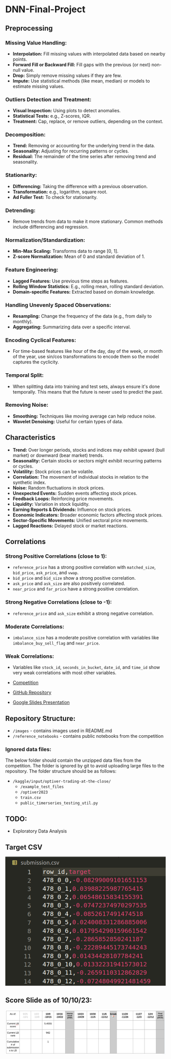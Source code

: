 # DNN-Final-Project

## Preprocessing

### Missing Value Handling:
- **Interpolation:** Fill missing values with interpolated data based on nearby points.
- **Forward Fill or Backward Fill:** Fill gaps with the previous (or next) non-null value.
- **Drop:** Simply remove missing values if they are few.
- **Impute:** Use statistical methods (like mean, median) or models to estimate missing values.

### Outliers Detection and Treatment:
- **Visual Inspection:** Using plots to detect anomalies.
- **Statistical Tests:** e.g., Z-scores, IQR.
- **Treatment:** Cap, replace, or remove outliers, depending on the context.

### Decomposition:
- **Trend:** Removing or accounting for the underlying trend in the data.
- **Seasonality:** Adjusting for recurring patterns or cycles.
- **Residual:** The remainder of the time series after removing trend and seasonality.

### Stationarity:
- **Differencing:** Taking the difference with a previous observation.
- **Transformation:** e.g., logarithm, square root.
- **Ad Fuller Test:** To check for stationarity.

### Detrending:
- Remove trends from data to make it more stationary. Common methods include differencing and regression.

### Normalization/Standardization:
- **Min-Max Scaling:** Transforms data to range [0, 1].
- **Z-score Normalization:** Mean of 0 and standard deviation of 1.

### Feature Engineering:
- **Lagged Features:** Use previous time steps as features.
- **Rolling Window Statistics:** E.g., rolling mean, rolling standard deviation.
- **Domain-specific Features:** Extracted based on domain knowledge.

### Handling Unevenly Spaced Observations:
- **Resampling:** Change the frequency of the data (e.g., from daily to monthly).
- **Aggregating:** Summarizing data over a specific interval.

### Encoding Cyclical Features:
- For time-based features like hour of the day, day of the week, or month of the year, use sin/cos transformations to encode them so the model captures the cyclicity.

### Temporal Split:
- When splitting data into training and test sets, always ensure it's done temporally. This means that the future is never used to predict the past.

### Removing Noise:
- **Smoothing:** Techniques like moving average can help reduce noise.
- **Wavelet Denoising:** Useful for certain types of data.

## Characteristics

- **Trend:** Over longer periods, stocks and indices may exhibit upward (bull market) or downward (bear market) trends.
- **Seasonality:** Certain stocks or sectors might exhibit recurring patterns or cycles.
- **Volatility:** Stock prices can be volatile.
- **Correlation:** The movement of individual stocks in relation to the synthetic index.
- **Noise:** Random fluctuations in stock prices.
- **Unexpected Events:** Sudden events affecting stock prices.
- **Feedback Loops:** Reinforcing price movements.
- **Liquidity:** Variation in stock liquidity.
- **Earning Reports & Dividends:** Influence on stock prices.
- **Economic Indicators:** Broader economic factors affecting stock prices.
- **Sector-Specific Movements:** Unified sectoral price movements.
- **Lagged Reactions:** Delayed stock or market reactions.

## Correlations

### Strong Positive Correlations (close to 1):
- `reference_price` has a strong positive correlation with `matched_size`, `bid_price`, `ask_price`, and `vwap`.
- `bid_price` and `bid_size` show a strong positive correlation.
- `ask_price` and `ask_size` are also positively correlated.
- `near_price` and `far_price` have a strong positive correlation.

### Strong Negative Correlations (close to -1):
- `reference_price` and `ask_size` exhibit a strong negative correlation.

### Moderate Correlations:
- `imbalance_size` has a moderate positive correlation with variables like `imbalance_buy_sell_flag` and `near_price`.

### Weak Correlations:
- Variables like `stock_id`, `seconds_in_bucket`, `date_id`, and `time_id` show very weak correlations with most other variables.


- [Competition](https://www.kaggle.com/competitions/optiver-trading-at-the-close)
- [GitHub Repository](https://github.com/cvaisnor/DNN-Final-Project)
- [Google Slides Presentation](https://docs.google.com/presentation/d/1Xc5F1_NveFi1il3GqHej2aqVmklR_jZU4kx6ZJhiDEM/edit?usp=sharing)

## Repository Structure:
- `/images` - contains images used in README.md
- `/reference_notebooks` - contains public notebooks from the competition

### Ignored data files:
The below folder should contain the unzipped data files from the competition. The folder is ignored by git to avoid uploading large files to the repository. The folder structure should be as follows:
- `/kaggle/input/optiver-trading-at-the-close/`
  - `/example_test_files`
  - `/optiver2023`
  - `train.csv`
  - `public_timerseries_testing_util.py`

## TODO:
- Exploratory Data Analysis

## Target CSV
![Target Submission Format](images/target_format.png)

## Score Slide as of 10/10/23:
![Score Slide](images/score_slide.png)

